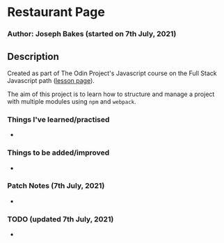 # Restaurant Page

### Author: Joseph Bakes (started on 7th July, 2021)

## Description
Created as part of The Odin Project's Javascript course on the Full Stack Javascript path ([lesson page](https://www.theodinproject.com/paths/full-stack-javascript/courses/javascript/lessons/restaurant-page)).

The aim of this project is to learn how to structure and manage a project with multiple modules using `npm` and `webpack`.

### Things I've learned/practised
- 

### Things to be added/improved
- 

### Patch Notes (7th July, 2021)
- 

### TODO (updated 7th July, 2021)
- 
